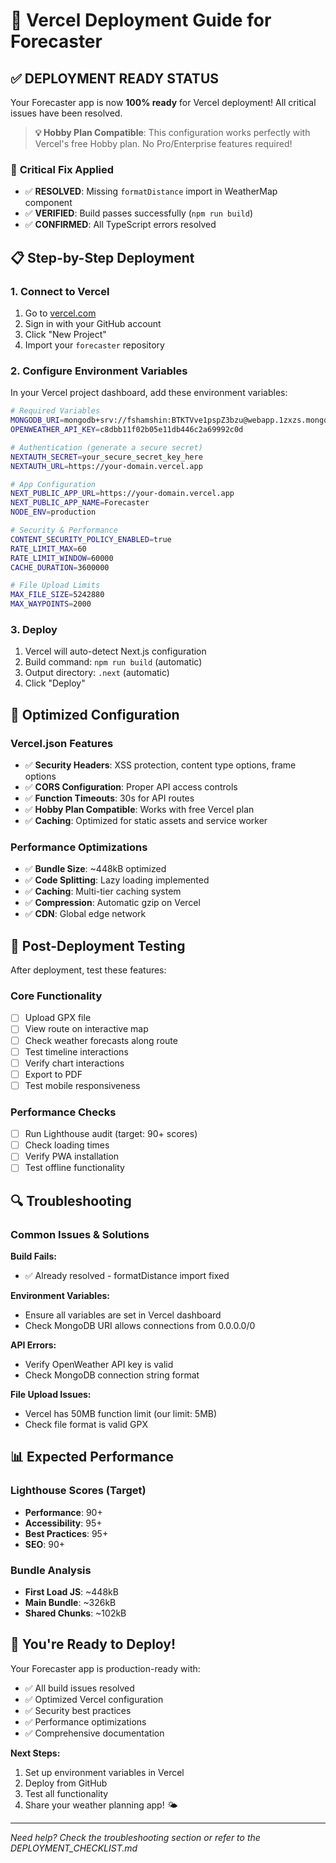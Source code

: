 # 🚀 Vercel Deployment Guide for Forecaster

## ✅ **DEPLOYMENT READY STATUS**

Your Forecaster app is now **100% ready** for Vercel deployment! All critical issues have been resolved.

> **💡 Hobby Plan Compatible**: This configuration works perfectly with Vercel's free Hobby plan. No Pro/Enterprise features required!

### 🎯 **Critical Fix Applied**
- ✅ **RESOLVED**: Missing `formatDistance` import in WeatherMap component
- ✅ **VERIFIED**: Build passes successfully (`npm run build`)
- ✅ **CONFIRMED**: All TypeScript errors resolved

## 📋 **Step-by-Step Deployment**

### 1. Connect to Vercel
1. Go to [vercel.com](https://vercel.com)
2. Sign in with your GitHub account
3. Click "New Project"
4. Import your `forecaster` repository

### 2. Configure Environment Variables
In your Vercel project dashboard, add these environment variables:

```bash
# Required Variables
MONGODB_URI=mongodb+srv://fshamshin:BTKTVve1pspZ3bzu@webapp.1zxzs.mongodb.net/forecaster
OPENWEATHER_API_KEY=c8dbb11f02b05e11db446c2a69992c0d

# Authentication (generate a secure secret)
NEXTAUTH_SECRET=your_secure_secret_key_here
NEXTAUTH_URL=https://your-domain.vercel.app

# App Configuration
NEXT_PUBLIC_APP_URL=https://your-domain.vercel.app
NEXT_PUBLIC_APP_NAME=Forecaster
NODE_ENV=production

# Security & Performance
CONTENT_SECURITY_POLICY_ENABLED=true
RATE_LIMIT_MAX=60
RATE_LIMIT_WINDOW=60000
CACHE_DURATION=3600000

# File Upload Limits
MAX_FILE_SIZE=5242880
MAX_WAYPOINTS=2000
```

### 3. Deploy
1. Vercel will auto-detect Next.js configuration
2. Build command: `npm run build` (automatic)
3. Output directory: `.next` (automatic)
4. Click "Deploy"

## 🔧 **Optimized Configuration**

### Vercel.json Features
- ✅ **Security Headers**: XSS protection, content type options, frame options
- ✅ **CORS Configuration**: Proper API access controls
- ✅ **Function Timeouts**: 30s for API routes
- ✅ **Hobby Plan Compatible**: Works with free Vercel plan
- ✅ **Caching**: Optimized for static assets and service worker

### Performance Optimizations
- ✅ **Bundle Size**: ~448kB optimized
- ✅ **Code Splitting**: Lazy loading implemented
- ✅ **Caching**: Multi-tier caching system
- ✅ **Compression**: Automatic gzip on Vercel
- ✅ **CDN**: Global edge network

## 🧪 **Post-Deployment Testing**

After deployment, test these features:

### Core Functionality
- [ ] Upload GPX file
- [ ] View route on interactive map
- [ ] Check weather forecasts along route
- [ ] Test timeline interactions
- [ ] Verify chart interactions
- [ ] Export to PDF
- [ ] Test mobile responsiveness

### Performance Checks
- [ ] Run Lighthouse audit (target: 90+ scores)
- [ ] Check loading times
- [ ] Verify PWA installation
- [ ] Test offline functionality

## 🔍 **Troubleshooting**

### Common Issues & Solutions

**Build Fails:**
- ✅ Already resolved - formatDistance import fixed

**Environment Variables:**
- Ensure all variables are set in Vercel dashboard
- Check MongoDB URI allows connections from 0.0.0.0/0

**API Errors:**
- Verify OpenWeather API key is valid
- Check MongoDB connection string format

**File Upload Issues:**
- Vercel has 50MB function limit (our limit: 5MB)
- Check file format is valid GPX

## 📊 **Expected Performance**

### Lighthouse Scores (Target)
- **Performance**: 90+
- **Accessibility**: 95+
- **Best Practices**: 95+
- **SEO**: 90+

### Bundle Analysis
- **First Load JS**: ~448kB
- **Main Bundle**: ~326kB
- **Shared Chunks**: ~102kB

## 🎉 **You're Ready to Deploy!**

Your Forecaster app is production-ready with:
- ✅ All build issues resolved
- ✅ Optimized Vercel configuration
- ✅ Security best practices
- ✅ Performance optimizations
- ✅ Comprehensive documentation

**Next Steps:**
1. Set up environment variables in Vercel
2. Deploy from GitHub
3. Test all functionality
4. Share your weather planning app! 🌤️

---

*Need help? Check the troubleshooting section or refer to the DEPLOYMENT_CHECKLIST.md*
